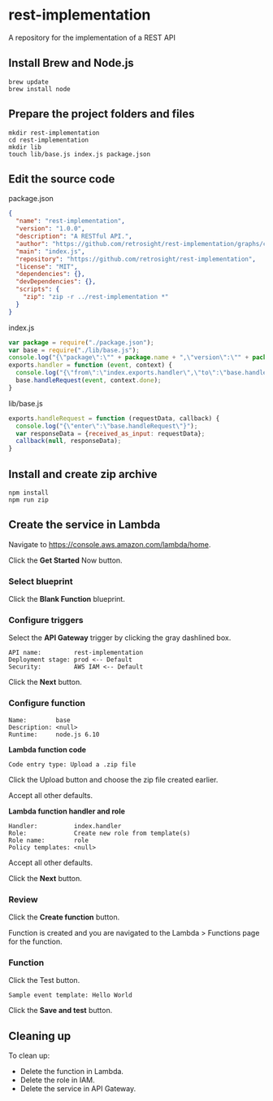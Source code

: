 # rest-implementation
A repository for the implementation of a REST API


## Install Brew and Node.js

```
brew update
brew install node
```

## Prepare the project folders and files

```
mkdir rest-implementation
cd rest-implementation
mkdir lib
touch lib/base.js index.js package.json
```

## Edit the source code

package.json

```json
{
  "name": "rest-implementation",
  "version": "1.0.0",
  "description": "A RESTful API.",
  "author": "https://github.com/retrosight/rest-implementation/graphs/contributors",
  "main": "index.js",
  "repository": "https://github.com/retrosight/rest-implementation",
  "license": "MIT",
  "dependencies": {},
  "devDependencies": {},
  "scripts": {
    "zip": "zip -r ../rest-implementation *"
  }
}
```

index.js

```javascript
var package = require("./package.json");
var base = require("./lib/base.js");
console.log("{\"package\":\"" + package.name + ",\"version\":\"" + package.version +"\"}");
exports.handler = function (event, context) {
  console.log("{\"from\":\"index.exports.handler\",\"to\":\"base.handleRequest\"}");
  base.handleRequest(event, context.done);
}
```

lib/base.js

```javascript
exports.handleRequest = function (requestData, callback) {
  console.log("{\"enter\":\"base.handleRequest\"}");
  var responseData = {received_as_input: requestData};
  callback(null, responseData);
}
```

## Install and create zip archive

```
npm install
npm run zip
```

## Create the service in Lambda

Navigate to https://console.aws.amazon.com/lambda/home.

Click the **Get Started** Now button.

### Select blueprint

Click the **Blank Function** blueprint.

### Configure triggers

Select the **API Gateway** trigger by clicking the gray dashlined box.

```
API name:         rest-implementation
Deployment stage: prod <-- Default
Security:         AWS IAM <-- Default
```
Click the **Next** button.

### Configure function

```
Name:        base
Description: <null>
Runtime:     node.js 6.10
```
**Lambda function code**

```
Code entry type: Upload a .zip file
```

Click the Upload button and choose the zip file created earlier.

Accept all other defaults.

**Lambda function handler and role**

```
Handler:          index.handler
Role:             Create new role from template(s)
Role name:        role
Policy templates: <null>
```
Accept all other defaults.

Click the **Next** button.

### Review

Click the **Create function** button.

Function is created and you are navigated to the Lambda > Functions page for the function.

### Function

Click the Test button.

```
Sample event template: Hello World
```

Click the **Save and test** button.

## Cleaning up

To clean up:

* Delete the function in Lambda.
* Delete the role in IAM.
* Delete the service in API Gateway.
